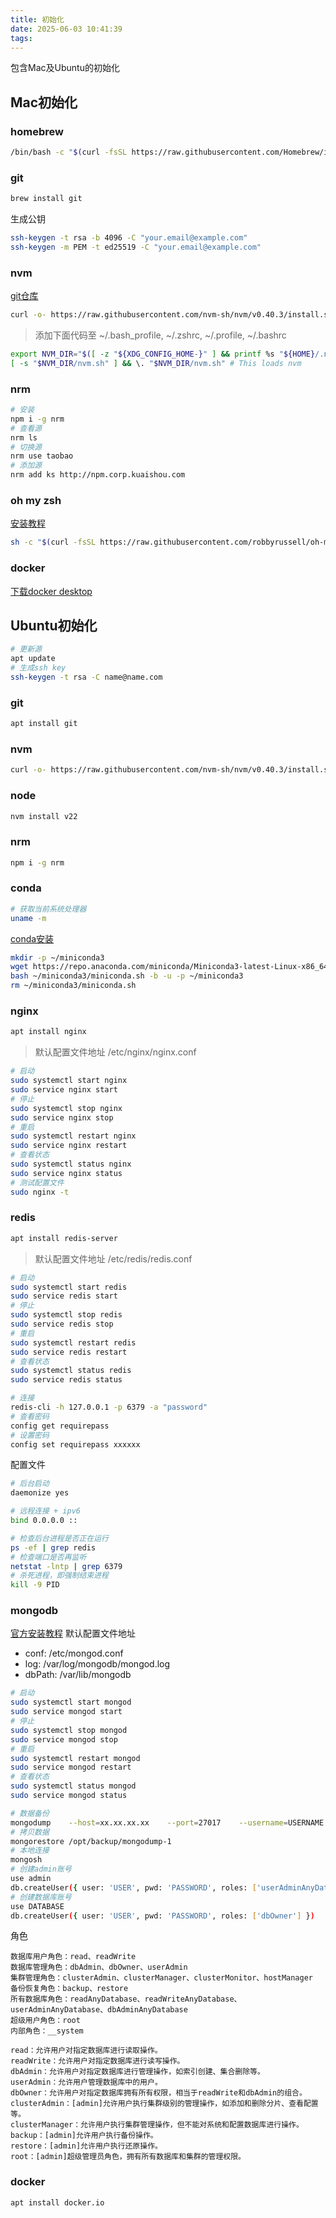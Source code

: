 ```yaml
---
title: 初始化
date: 2025-06-03 10:41:39
tags:
---
```

包含Mac及Ubuntu的初始化

## Mac初始化
### homebrew
```bash
/bin/bash -c "$(curl -fsSL https://raw.githubusercontent.com/Homebrew/install/HEAD/install.sh)"
```
### git
```bash
brew install git
```
生成公钥
```bash
ssh-keygen -t rsa -b 4096 -C "your.email@example.com"
ssh-keygen -m PEM -t ed25519 -C "your.email@example.com"
```


### nvm
[git仓库](https://github.com/nvm-sh/nvm?tab=readme-ov-file#installing-and-updating)
```bash
curl -o- https://raw.githubusercontent.com/nvm-sh/nvm/v0.40.3/install.sh | bash
```
> 添加下面代码至 \~/.bash_profile, \~/.zshrc, \~/.profile, \~/.bashrc
```bash
export NVM_DIR="$([ -z "${XDG_CONFIG_HOME-}" ] && printf %s "${HOME}/.nvm" || printf %s "${XDG_CONFIG_HOME}/nvm")"
[ -s "$NVM_DIR/nvm.sh" ] && \. "$NVM_DIR/nvm.sh" # This loads nvm
```

### nrm
```bash
# 安装
npm i -g nrm
# 查看源
nrm ls
# 切换源
nrm use taobao
# 添加源
nrm add ks http://npm.corp.kuaishou.com
```

### oh my zsh
[安装教程](https://www.jianshu.com/p/9c3439cc3bdb)
```bash
sh -c "$(curl -fsSL https://raw.githubusercontent.com/robbyrussell/oh-my-zsh/master/tools/install.sh)"
```

### docker
[下载docker desktop](https://www.docker.com/)

## Ubuntu初始化
```bash
# 更新源
apt update
# 生成ssh key
ssh-keygen -t rsa -C name@name.com
```
### git
```bash
apt install git
```
### nvm
```bash
curl -o- https://raw.githubusercontent.com/nvm-sh/nvm/v0.40.3/install.sh | bash
```
### node
```bash
nvm install v22
```
### nrm
```bash
npm i -g nrm
```

### conda
```bash
# 获取当前系统处理器
uname -m
```
[conda安装](https://www.anaconda.com/docs/getting-started/miniconda/install#linux)
```bash
mkdir -p ~/miniconda3
wget https://repo.anaconda.com/miniconda/Miniconda3-latest-Linux-x86_64.sh -O ~/miniconda3/miniconda.sh
bash ~/miniconda3/miniconda.sh -b -u -p ~/miniconda3
rm ~/miniconda3/miniconda.sh
```


### nginx
```bash
apt install nginx
```
> 默认配置文件地址 /etc/nginx/nginx.conf

```bash
# 启动
sudo systemctl start nginx
sudo service nginx start
# 停止
sudo systemctl stop nginx
sudo service nginx stop
# 重启
sudo systemctl restart nginx
sudo service nginx restart
# 查看状态
sudo systemctl status nginx
sudo service nginx status
# 测试配置文件
sudo nginx -t
```
### redis
```bash
apt install redis-server
```
> 默认配置文件地址 /etc/redis/redis.conf
```bash
# 启动
sudo systemctl start redis
sudo service redis start
# 停止
sudo systemctl stop redis
sudo service redis stop
# 重启
sudo systemctl restart redis
sudo service redis restart
# 查看状态
sudo systemctl status redis
sudo service redis status

# 连接
redis-cli -h 127.0.0.1 -p 6379 -a "password"
# 查看密码
config get requirepass
# 设置密码
config set requirepass xxxxxx
```
配置文件
```bash
# 后台启动
daemonize yes

# 远程连接 + ipv6
bind 0.0.0.0 ::

# 检查后台进程是否正在运行
ps -ef | grep redis
# 检查端口是否再监听
netstat -lntp | grep 6379
# 杀死进程，即强制结束进程
kill -9 PID
```

### mongodb
[官方安装教程](https://www.mongodb.com/zh-cn/docs/manual/tutorial/install-mongodb-on-ubuntu/)
默认配置文件地址
- conf: /etc/mongod.conf
- log: /var/log/mongodb/mongod.log
- dbPath: /var/lib/mongodb
```bash
# 启动
sudo systemctl start mongod
sudo service mongod start
# 停止
sudo systemctl stop mongod
sudo service mongod stop
# 重启
sudo systemctl restart mongod
sudo service mongod restart
# 查看状态
sudo systemctl status mongod
sudo service mongod status

# 数据备份
mongodump    --host=xx.xx.xx.xx    --port=27017    --username=USERNAME    --password="PASSWORD"    --out=/opt/backup/mongodump-1
# 拷贝数据
mongorestore /opt/backup/mongodump-1
# 本地连接
mongosh
# 创建admin账号
use admin
db.createUser({ user: 'USER', pwd: 'PASSWORD', roles: ['userAdminAnyDatabase'] })
# 创建数据库账号
use DATABASE
db.createUser({ user: 'USER', pwd: 'PASSWORD', roles: ['dbOwner'] })
```
角色
```
数据库用户角色：read、readWrite
数据库管理角色：dbAdmin、dbOwner、userAdmin
集群管理角色：clusterAdmin、clusterManager、clusterMonitor、hostManager
备份恢复角色：backup、restore
所有数据库角色：readAnyDatabase、readWriteAnyDatabase、userAdminAnyDatabase、dbAdminAnyDatabase
超级用户角色：root
内部角色：__system

read：允许用户对指定数据库进行读取操作。
readWrite：允许用户对指定数据库进行读写操作。
dbAdmin：允许用户对指定数据库进行管理操作，如索引创建、集合删除等。
userAdmin：允许用户管理数据库中的用户。
dbOwner：允许用户对指定数据库拥有所有权限，相当于readWrite和dbAdmin的组合。
clusterAdmin：[admin]允许用户执行集群级别的管理操作，如添加和删除分片、查看配置等。
clusterManager：允许用户执行集群管理操作，但不能对系统和配置数据库进行操作。
backup：[admin]允许用户执行备份操作。
restore：[admin]允许用户执行还原操作。
root：[admin]超级管理员角色，拥有所有数据库和集群的管理权限。
```

### docker
```bash
apt install docker.io
```